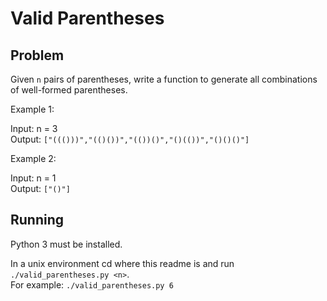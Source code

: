 # Valid Parentheses
## Problem
Given `n` pairs of parentheses, write a function to generate all combinations of well-formed parentheses.

Example 1:

Input: n = 3  
Output: `["((()))","(()())","(())()","()(())","()()()"]`

Example 2:

Input: n = 1  
Output: `["()"]`

## Running
Python 3 must be installed.

In a unix environment cd where this readme is and run `./valid_parentheses.py <n>`.  
For example: `./valid_parentheses.py 6`
